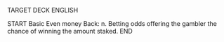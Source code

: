 TARGET DECK
ENGLISH

START
Basic
Even money
Back: n. Betting odds offering the gambler the chance of winning the amount staked.
END
